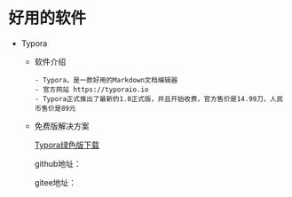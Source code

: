 # 好用的软件
- Typora

  - 软件介绍
     ```
    - Typora，是一款好用的Markdown文档编辑器
    - 官方网站 https://typoraio.io
    - Typora正式推出了最新的1.0正式版，并且开始收费，官方售价是14.99刀，人民币售价是89元
    ```
    
  - 免费版解决方案
  
     [Typora绿色版下载](./README.assets/Typora.zip)
     
     github地址：
     
     gitee地址：

